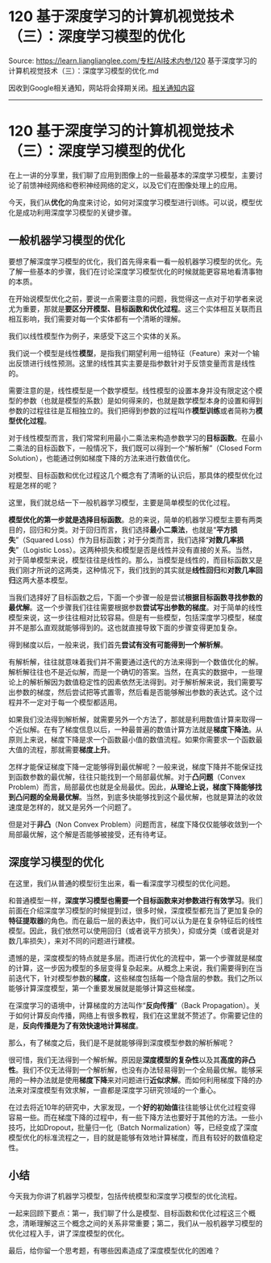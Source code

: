 # 120 基于深度学习的计算机视觉技术（三）：深度学习模型的优化 

Source: https://learn.lianglianglee.com/专栏/AI技术内参/120 基于深度学习的计算机视觉技术（三）：深度学习模型的优化.md

因收到Google相关通知，网站将会择期关闭。[相关通知内容](https://lumendatabase.org/notices/44265620)

---

# 120 基于深度学习的计算机视觉技术（三）：深度学习模型的优化

在上一讲的分享里，我们聊了应用到图像上的一些最基本的深度学习模型，主要讨论了前馈神经网络和卷积神经网络的定义，以及它们在图像处理上的应用。

今天，我们从**优化**的角度来讨论，如何对深度学习模型进行训练。可以说，模型优化是成功利用深度学习模型的关键步骤。

## 一般机器学习模型的优化

要想了解深度学习模型的优化，我们首先得来看一看一般机器学习模型的优化。先了解一些基本的步骤，我们在讨论深度学习模型优化的时候就能更容易地看清事物的本质。

在开始说模型优化之前，要说一点需要注意的问题，我觉得这一点对于初学者来说尤为重要，那就是**要区分开模型、目标函数和优化过程**。这三个实体相互关联而且相互影响，我们需要对每一个实体都有一个清晰的理解。

我们以线性模型作为例子，来感受下这三个实体的关系。

我们说一个模型是线性**模型**，是指我们期望利用一组特征（Feature）来对一个输出反馈进行线性预测。这里的线性其实主要是指参数针对于反馈变量而言是线性的。

需要注意的是，线性模型是一个数学模型。线性模型的设置本身并没有限定这个模型的参数（也就是模型的系数）是如何得来的，也就是数学模型本身的设置和得到参数的过程往往是互相独立的。我们把得到参数的过程叫作**模型训练**或者简称为**模型优化过程**。

对于线性模型而言，我们常常利用最小二乘法来构造参数学习的**目标函数**。在最小二乘法的目标函数下，一般情况下，我们既可以得到一个“解析解”（Closed Form Solution），也能通过例如梯度下降的方法来进行数值优化。

对模型、目标函数和优化过程这几个概念有了清晰的认识后，那具体的模型优化过程是怎样的呢？

这里，我们就总结一下一般机器学习模型，主要是简单模型的优化过程。

**模型优化的第一步就是选择目标函数**。总的来说，简单的机器学习模型主要有两类目的，回归和分类。对于回归而言，我们选择**最小二乘法**，也就是“**平方损失**”（Squared Loss）作为目标函数；对于分类而言，我们选择“**对数几率损失**”（Logistic Loss）。这两种损失和模型是否是线性并没有直接的关系。当然，对于简单模型来说，模型往往是线性的。那么，当模型是线性的，而目标函数又是我们刚才所说的这两类，这种情况下，我们找到的其实就是**线性回归**和**对数几率回归**这两大基本模型。

当我们选择好了目标函数之后，下面一个步骤一般是尝试**根据目标函数寻找参数的最优解**。这一个步骤我们往往需要根据参数**尝试写出参数的梯度**。对于简单的线性模型来说，这一步往往相对比较容易。但是有一些模型，包括深度学习模型，梯度并不是那么直观就能够得到的。这也就直接导致下面的步骤变得更加复杂。

得到梯度以后，一般来说，我们首先**尝试有没有可能得到一个解析解**。

有解析解，往往就意味着我们并不需要通过迭代的方法来得到一个数值优化的解。解析解往往也不是近似解，而是一个确切的答案。当然，在真实的数据中，一些理论上的解析解因为数值稳定性的因素依然无法得到。对于解析解来说，我们需要写出参数的梯度，然后尝试把等式置零，然后看是否能够解出参数的表达式。这个过程并不一定对于每一个模型都适用。

如果我们没法得到解析解，就需要另外一个方法了，那就是利用数值计算来取得一个近似解。在有了梯度信息以后，一种最普遍的数值计算方法就是**梯度下降法**。从原则上来说，梯度下降是求一个函数最小值的数值流程。如果你需要求一个函数最大值的流程，那就需要**梯度上升**。

怎样才能保证梯度下降一定能够得到最优解呢？一般来说，梯度下降并不能保证找到函数参数的最优解，往往只能找到一个局部最优解。对于**凸问题**（Convex Problem）而言，局部最优也就是全局最优。因此，**从理论上说，梯度下降能够找到凸问题的全局最优解**。当然，到底多快能够找到这个最优解，也就是算法的收敛速度是怎样的，就又是另外一个问题了。

但是对于**非凸**（Non Convex Problem）问题而言，梯度下降仅仅能够收敛到一个局部最优解，这个解是否能够被接受，还有待考证。

## 深度学习模型的优化

在这里，我们从普通的模型衍生出来，看一看深度学习模型的优化问题。

和普通模型一样，**深度学习模型也需要一个目标函数来对参数进行有效学习**。我们前面在介绍深度学习模型的时候提到过，很多时候，深度模型都充当了更加复杂的**特征提取器**的角色。而在最后一层的表达中，我们可以认为是在复杂特征后的线性模型。因此，我们依然可以使用回归（或者说平方损失），抑或分类（或者说是对数几率损失），来对不同的问题进行建模。

遗憾的是，深度模型的特点就是多层。而进行优化的流程中，第一个步骤就是梯度的计算，这一步因为模型的多层变得复杂起来。从概念上来说，我们需要得到在当前迭代下，针对模型参数的**梯度**，这些梯度包括每一个隐含层的参数。我们之所以能够计算深度模型，第一个重要发展就是能够计算这些梯度。

在深度学习的语境中，计算梯度的方法叫作“**反向传播**”（Back Propagation）。关于如何计算反向传播，网络上有很多教程，我们在这里就不赘述了。你需要记住的是，**反向传播是为了有效快速地计算梯度**。

那么，有了梯度之后，我们是不是就能够得到深度模型参数的解析解呢？

很可惜，我们无法得到一个解析解。原因是**深度模型的复杂性**以及其**高度的非凸性**。我们不仅无法得到一个解析解，也没有办法轻易得到一个全局最优解。能够采用的一种办法就是使用**梯度下降**来对问题进行**近似求解**。而如何利用梯度下降的办法来对深度模型有效求解，一直都是深度学习研究领域的一个重心。

在过去将近10年的研究中，大家发现，一个**好的初始值**往往能够让优化过程变得容易一些。而在梯度下降的过程中，有一些下降方法也要好于其他的方法。一些小技巧，比如Dropout，批量归一化（Batch Normalization）等，已经变成了深度模型优化的标准流程之一，目的就是能够有效地计算梯度，而且有较好的数值稳定性。

## 小结

今天我为你讲了机器学习模型，包括传统模型和深度学习模型的优化流程。

一起来回顾下要点：第一，我们聊了什么是模型、目标函数和优化过程这三个概念，清晰理解这三个概念之间的关系非常重要；第二，我们从一般机器学习模型的优化过程入手，讲了深度模型的优化。

最后，给你留一个思考题，有哪些因素造成了深度模型优化的困难？